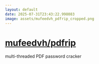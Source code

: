 ```yaml
---
layout: default
date: 2025-07-31T23:43:22.998083
image: assets/mufeedvh_pdfrip_cropped.png
---
```


# [mufeedvh/pdfrip](https://github.com/mufeedvh/pdfrip)

multi-threaded PDF password cracker
